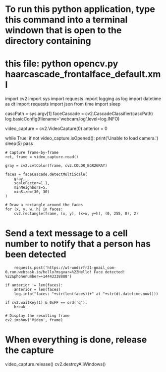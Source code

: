 # To run this python application, type this command into a terminal windown that is open to the directory containing
# this file: python opencv.py haarcascade_frontalface_default.xml

import cv2
import sys
import requests
import logging as log
import datetime as dt
import requests
import json
from time import sleep

cascPath = sys.argv[1]
faceCascade = cv2.CascadeClassifier(cascPath)
log.basicConfig(filename='webcam.log',level=log.INFO)

video_capture = cv2.VideoCapture(0)
anterior = 0

while True:
    if not video_capture.isOpened():
        print('Unable to load camera.')
        sleep(5)
        pass

    # Capture frame-by-frame
    ret, frame = video_capture.read()

    gray = cv2.cvtColor(frame, cv2.COLOR_BGR2GRAY)

    faces = faceCascade.detectMultiScale(
        gray,
        scaleFactor=1.1,
        minNeighbors=5,
        minSize=(30, 30)
    )

    # Draw a rectangle around the faces
    for (x, y, w, h) in faces:
        cv2.rectangle(frame, (x, y), (x+w, y+h), (0, 255, 0), 2)

 # Send a text message to a cell number to notify that a person has been detected       
        requests.post('https://wt-wndsrfr21-gmail_com-0.run.webtask.io/hello?msgvar=%22Hello! Face detected! %22&phonenumber=+14443338888')

    if anterior != len(faces):
        anterior = len(faces)
        log.info("faces: "+str(len(faces))+" at "+str(dt.datetime.now()))

    if cv2.waitKey(1) & 0xFF == ord('q'):
        break

    # Display the resulting frame
    cv2.imshow('Video', frame)

# When everything is done, release the capture
video_capture.release()
cv2.destroyAllWindows()
